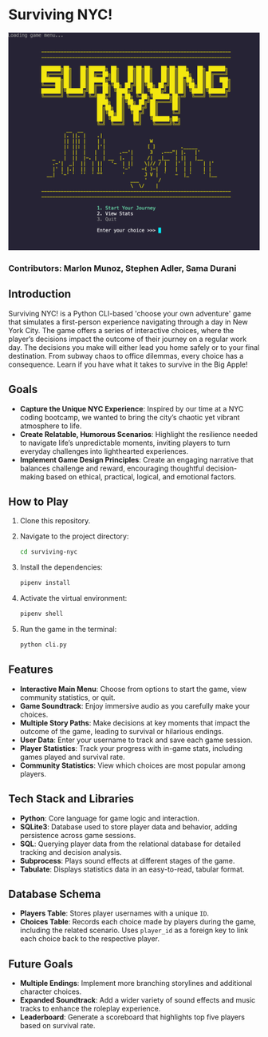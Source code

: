 # Surviving NYC!

![Surviving NYC](snyc.png)

### Contributors: Marlon Munoz, Stephen Adler, Sama Durani


## Introduction 
Surviving NYC! is a Python CLI-based 'choose your own adventure' game that simulates a first-person experience navigating through a day in New York City. The game offers a series of interactive choices, where the player’s decisions impact the outcome of their journey on a regular work day. The decisions you make will either lead you home safely or to your final destination. From subway chaos to office dilemmas, every choice has a consequence. Learn if you have what it takes to survive in the Big Apple!

## Goals
- **Capture the Unique NYC Experience**: Inspired by our time at a NYC coding bootcamp, we wanted to bring the city’s chaotic yet vibrant atmosphere to life.
- **Create Relatable, Humorous Scenarios**: Highlight the resilience needed to navigate life’s unpredictable moments, inviting players to turn everyday challenges into lighthearted experiences.
- **Implement Game Design Principles**: Create an engaging narrative that balances challenge and reward, encouraging thoughtful decision-making based on ethical, practical, logical, and emotional factors.

## How to Play
1. Clone this repository.

2. Navigate to the project directory:
   ```sh
   cd surviving-nyc
3. Install the dependencies:
   ```sh
   pipenv install
4. Activate the virtual environment:
   ```sh
   pipenv shell
5. Run the game in the terminal:
   ```sh
   python cli.py

## Features
- **Interactive Main Menu**: Choose from options to start the game, view community statistics, or quit.
- **Game Soundtrack**: Enjoy immersive audio as you carefully make your choices.
- **Multiple Story Paths**: Make decisions at key moments that impact the outcome of the game, leading to survival or hilarious endings.
- **User Data**: Enter your username to track and save each game session.
- **Player Statistics**: Track your progress with in-game stats, including games played and survival rate.
- **Community Statistics**: View which choices are most popular among players.

## Tech Stack and Libraries
- **Python**: Core language for game logic and interaction.
- **SQLite3**: Database used to store player data and behavior, adding persistence across game sessions.
- **SQL**: Querying player data from the relational database for detailed tracking and decision analysis.
- **Subprocess**: Plays sound effects at different stages of the game.
- **Tabulate**: Displays statistics data in an easy-to-read, tabular format.

## Database Schema
- **Players Table**: Stores player usernames with a unique `ID`.
- **Choices Table**: Records each choice made by players during the game, including the related scenario. Uses `player_id` as a foreign key to link each choice back to the respective player.

## Future Goals
- **Multiple Endings**: Implement more branching storylines and additional character choices.
- **Expanded Soundtrack**: Add a wider variety of sound effects and music tracks to enhance the roleplay experience.
- **Leaderboard**: Generate a scoreboard that highlights top five players based on survival rate.

